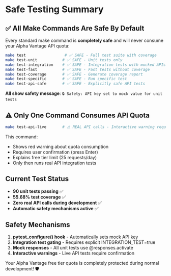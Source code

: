# Safe Testing Summary

## ✅ All Make Commands Are Safe By Default

Every standard make command is **completely safe** and will never consume your Alpha Vantage API quota:

```bash
make test                 # ✅ SAFE - Full test suite with coverage
make test-unit           # ✅ SAFE - Unit tests only  
make test-integration    # ✅ SAFE - Integration tests with mocked APIs
make test-fast           # ✅ SAFE - Fast tests without coverage
make test-coverage       # ✅ SAFE - Generate coverage report
make test-specific       # ✅ SAFE - Run specific test
make test-api-safe       # ✅ SAFE - Explicitly safe API tests
```

**All show safety message**: `🔒 Safety: API key set to mock value for unit tests`

## ⚠️ Only One Command Consumes API Quota

```bash
make test-api-live       # ⚠️ REAL API calls - Interactive warning required
```

This command:
- Shows red warning about quota consumption
- Requires user confirmation (press Enter)
- Explains free tier limit (25 requests/day)
- Only then runs real API integration tests

## Current Test Status

- **90 unit tests passing** ✅
- **55.68% test coverage** ✅  
- **Zero real API calls during development** ✅
- **Automatic safety mechanisms active** ✅

## Safety Mechanisms

1. **pytest_configure() hook** - Automatically sets mock API key
2. **Integration test gating** - Requires explicit INTEGRATION_TEST=true
3. **Mock responses** - All unit tests use @responses.activate
4. **Interactive warnings** - Live API tests require confirmation

Your Alpha Vantage free tier quota is completely protected during normal development! 🛡️
